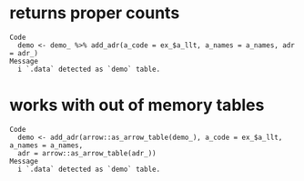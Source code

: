 # returns proper counts

    Code
      demo <- demo_ %>% add_adr(a_code = ex_$a_llt, a_names = a_names, adr = adr_)
    Message
      i `.data` detected as `demo` table.

# works with out of memory tables

    Code
      demo <- add_adr(arrow::as_arrow_table(demo_), a_code = ex_$a_llt, a_names = a_names,
      adr = arrow::as_arrow_table(adr_))
    Message
      i `.data` detected as `demo` table.

